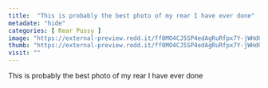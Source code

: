 ```yaml
---
title:  "This is probably the best photo of my rear I have ever done"
metadate: "hide"
categories: [ Rear Pussy ]
image: "https://external-preview.redd.it/ff0MO4CJ5SP4edAgRuRfpx7Y-jWHdOm-jCQZT9dMm6g.jpg?auto=webp&s=e3e30416958e52c130310b60f18f098e0c2d4d95"
thumb: "https://external-preview.redd.it/ff0MO4CJ5SP4edAgRuRfpx7Y-jWHdOm-jCQZT9dMm6g.jpg?width=1080&crop=smart&auto=webp&s=d37bca54440e891401473e78c3ef6a80c715e02c"
visit: ""
---
```

This is probably the best photo of my rear I have ever done
